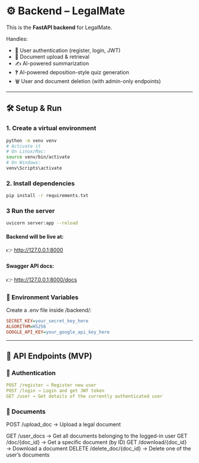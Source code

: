 # ⚙️ Backend – LegalMate

This is the **FastAPI backend** for LegalMate.  

Handles:
- 🔑 User authentication (register, login, JWT)
- 📂 Document upload & retrieval
- ✍️ AI-powered summarization
- ❓ AI-powered deposition-style quiz generation
- 🗑️ User and document deletion (with admin-only endpoints)

---

## 🛠️ Setup & Run

### 1. Create a virtual environment
```bash
python -m venv venv
# Activate it
# On Linux/Mac:
source venv/bin/activate
# On Windows:
venv\Scripts\activate
```
### 2. Install dependencies
```bash
pip install -r requirements.txt
```
### 3 Run the server
```bash
uvicorn server:app --reload
```
#### Backend will be live at:
👉 http://127.0.0.1:8000

#### Swagger API docs:
👉 http://127.0.0.1:8000/docs

### 🔑 Environment Variables

Create a .env file inside /backend/:
```ini
SECRET_KEY=your_secret_key_here
ALGORITHM=HS256
GOOGLE_API_KEY=your_google_api_key_here
```

---

## 📘 API Endpoints (MVP)
### 🔑 Authentication
```yaml
POST /register → Register new user
POST /login → Login and get JWT token
GET /user → Get details of the currently authenticated user
```
### 📂 Documents

POST /upload_doc → Upload a legal document

GET /user_docs → Get all documents belonging to the logged-in user
GET /doc/{doc_id} → Get a specific document (by ID)
GET /download/{doc_id} → Download a document
DELETE /delete_doc/{doc_id} → Delete one of the user’s documents
